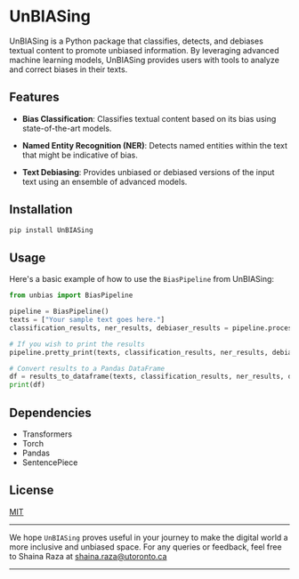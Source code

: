 # UnBIASing

UnBIASing is a Python package that classifies, detects, and debiases textual content to promote unbiased information. By leveraging advanced machine learning models, UnBIASing provides users with tools to analyze and correct biases in their texts.

## Features

- **Bias Classification**: Classifies textual content based on its bias using state-of-the-art models.
  
- **Named Entity Recognition (NER)**: Detects named entities within the text that might be indicative of bias.
  
- **Text Debiasing**: Provides unbiased or debiased versions of the input text using an ensemble of advanced models.

## Installation

```bash
pip install UnBIASing
```

## Usage

Here's a basic example of how to use the `BiasPipeline` from UnBIASing:

```python
from unbias import BiasPipeline

pipeline = BiasPipeline()
texts = ["Your sample text goes here."]
classification_results, ner_results, debiaser_results = pipeline.process(texts)

# If you wish to print the results
pipeline.pretty_print(texts, classification_results, ner_results, debiaser_results)

# Convert results to a Pandas DataFrame
df = results_to_dataframe(texts, classification_results, ner_results, debiaser_results)
print(df)
```

## Dependencies

- Transformers
- Torch
- Pandas
- SentencePiece

## License

[MIT](https://opensource.org/licenses/MIT)

---

We hope `UnBIASing` proves useful in your journey to make the digital world a more inclusive and unbiased space. For any queries or feedback, feel free to Shaina Raza at shaina.raza@utoronto.ca

---

